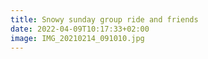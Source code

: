 ```yaml
---
title: Snowy sunday group ride and friends
date: 2022-04-09T10:17:33+02:00
image: IMG_20210214_091010.jpg
---
```


